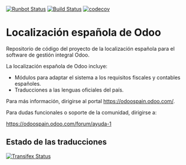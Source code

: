 [![Runbot Status](https://runbot.odoo-community.org/runbot/badge/flat/189/10.0.svg)](https://runbot.odoo-community.org/runbot/repo/github-com-oca-l10n-spain-189)
[![Build Status](https://travis-ci.org/OCA/l10n-spain.svg?branch=10.0)](https://travis-ci.org/OCA/l10n-spain)
[![codecov](https://codecov.io/gh/OCA/l10n-spain/branch/10.0/graph/badge.svg)](https://codecov.io/gh/OCA/l10n-spain)

Localización española de Odoo
=============================

Repositorio de código del proyecto de la localización española para el software
de gestión integral Odoo.

La localización española de Odoo incluye:

* Módulos para adaptar el sistema a los requisitos fiscales y contables
  españoles.
* Traducciones a las lenguas oficiales del país.

Para más información, dirigirse al portal https://odoospain.odoo.com/.

Para dudas funcionales o soporte de la comunidad, dirigirse a:

https://odoospain.odoo.com/forum/ayuda-1

Estado de las traducciones
--------------------------
[![Transifex Status](https://www.transifex.com/projects/p/OCA-l10n-spain-10-0/chart/image_png)](https://www.transifex.com/projects/p/OCA-l10n-spain-10-0)

